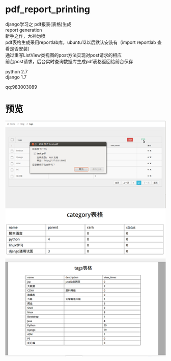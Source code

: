 # pdf_report_printing

django学习之 pdf报表(表格)生成<br>
report generation<br>
新手之作，大神勿喷<br>
pdf表格生成采用reportlab库，ubuntu12以后默认安装有（import reportlab 查看是否安装）<br>
通过重写ListView类视图的post方法实现对post请求的相应<br>
前台post请求，后台实时查询数据库生成pdf表格返回给前台保存<br>

python 2.7<br>
django 1.7

qq:983003089

预览
=====

![github5](demo_img/g6.jpg)
![github5](demo_img/g7.jpg)
![github5](demo_img/g8.jpg)
